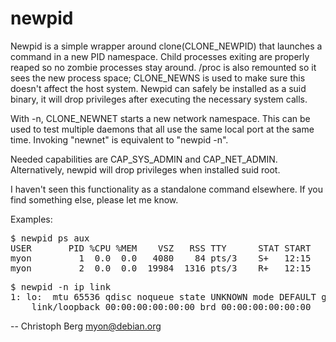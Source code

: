 newpid
======

Newpid is a simple wrapper around clone(CLONE_NEWPID) that launches a command
in a new PID namespace. Child processes exiting are properly reaped so no
zombie processes stay around. /proc is also remounted so it sees the new
process space; CLONE_NEWNS is used to make sure this doesn't affect the host
system. Newpid can safely be installed as a suid binary, it will drop
privileges after executing the necessary system calls.

With -n, CLONE_NEWNET starts a new network namespace. This can be used to test
multiple daemons that all use the same local port at the same time. Invoking
"newnet" is equivalent to "newpid -n".

Needed capabilities are CAP_SYS_ADMIN and CAP_NET_ADMIN. Alternatively, newpid
will drop privileges when installed suid root.

I haven't seen this functionality as a standalone command elsewhere. If you
find something else, please let me know.

Examples:
<pre>
$ newpid ps aux
USER       PID %CPU %MEM    VSZ   RSS TTY      STAT START   TIME COMMAND
myon         1  0.0  0.0   4080    84 pts/3    S+   12:15   0:00 newpid ps aux
myon         2  0.0  0.0  19984  1316 pts/3    R+   12:15   0:00 ps aux
</pre>

<pre>
$ newpid -n ip link
1: lo: <LOOPBACK,UP,LOWER_UP> mtu 65536 qdisc noqueue state UNKNOWN mode DEFAULT group default
    link/loopback 00:00:00:00:00:00 brd 00:00:00:00:00:00
</pre>

 -- Christoph Berg <myon@debian.org>
